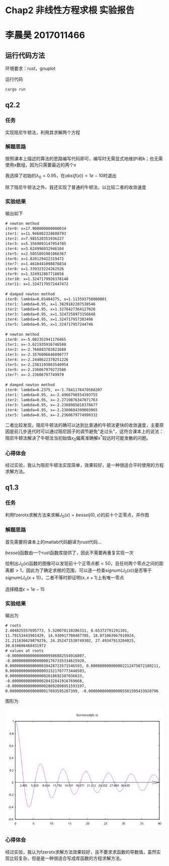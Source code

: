 # Chap2 非线性方程求根 实验报告
# 李晨昊 2017011466

## 运行代码方法

环境要求：rust，gnuplot

运行代码
```bash
cargo run
```

## q2.2 
### 任务
实现阻尼牛顿法，利用其求解两个方程

### 解题思路
按照课本上描述的算法的思路编写代码即可，编写时无需显式地维护i和k；也无需使用x数组，因为只需要最近的两个x

我选择了初始的$\lambda_0=0.95$，在$abs(f(x))<1e-10$时退出

除了阻尼牛顿法之外，我还实现了普通的牛顿法，以比较二者的收敛速度

### 实验结果
输出如下
```text
# newton method
iter0: x=17.900000000000034
iter1: x=11.946802328608793
iter2: x=7.985520351936227
iter3: x=5.3569093147954705
iter4: x=3.624996032946104
iter5: x=2.5055891901066367
iter6: x=1.820129422319472
iter7: x=1.4610441098876834
iter8: x=1.339323224262526
iter9: x=1.324912867718656
iter10: x=1.3247179926378148
iter11: x=1.3247179572447472

# damped newton method
iter0: lambda=0.01484375, x=1.113593750000001
iter1: lambda=0.95, x=1.3829182207538546
iter2: lambda=0.95, x=1.3276427364127026
iter3: lambda=0.95, x=1.3247258973156648
iter4: lambda=0.95, x=1.324717957303496
iter5: lambda=0.95, x=1.324717957244746

# newton method
iter0: x=-5.082352941176465
iter1: x=-3.621935916746508
iter2: x=-2.766043783821688
iter3: x=-2.3576006646090777
iter4: x=-2.2448622370251226
iter5: x=-2.2361193863540954
iter6: x=-2.236067979272586
iter7: x=-2.23606797749979

# damped newton method
iter0: lambda=0.2375, x=-1.7841176470588207
iter1: lambda=0.95, x=-2.4966796554393755
iter2: lambda=0.95, x=-2.2719076347071763
iter3: lambda=0.95, x=-2.2368985818378677
iter4: lambda=0.95, x=-2.2360684399003965
iter5: lambda=0.95, x=-2.2360679774999332
```
二者比较发现，阻尼牛顿法的确可以达到比普通的牛顿法更快的收敛速度，主要原因是前几步迭代时可以通过阻尼因子的调节避免"走过头"，这符合课本上的说法：阻尼牛顿法解决了牛顿法当初始值$x_0$偏离准确解$x^*$较远时可能发散的问题。

### 心得体会
经过实验，我认为阻尼牛顿法实现简单，效果较好，是一种很适合平时使用的方程求解方法。

## q1.3 
### 任务
利用fzerotx求解方法来求解$J_0(x)=besselj(0,x)$的前十个正零点，并作图

### 解题思路
首先需要将课本上的matlab代码翻译为rust代码...

$besselj$函数由一个rust函数库提供了，因此不需要再重复实现一次

绘制出$J_0(x)$函数的图像可以发现前十个正零点都$<50$，且任何两个零点之间的距离都$>1$，因此为了确定求根的范围，可以逐一检查$signum(J_0(x))$是否等于$signum(J_0(x+1))$，二者不等时即证明$(x,x+1)$上有唯一零点

选择精度$\epsilon=1e-15$

### 实验结果
输出为
```text
# roots
2.404825557695773, 5.520078110286311, 8.65372791291101, 
11.79153443901429, 14.930917708487785, 18.071063967910924, 
21.211636629879276, 24.352471530749302, 27.49347913204025, 
30.634606468431972
# values at roots
-0.00000000000000009586882554916807, -0.00000000000000001767335334625920, 
0.00000000000000039428723571546593, 0.000000000000002212475072100211, 
0.000000000000000031521707773446503, 0.00000000000000002018692387036633, 
-0.0000000000000028432841916769668, -0.00000000000000028692898951593197, 
0.000000000000000917693595287399, -0.0000000000000005581595433928796
```

图形为

![](./2_3.png)

### 心得体会
经过实验，我认为fzerotx求解方法效果较好，且不要求求函数的导数值，虽然实现比较复杂，但是是一种很适合写成库函数的方程求解方法。